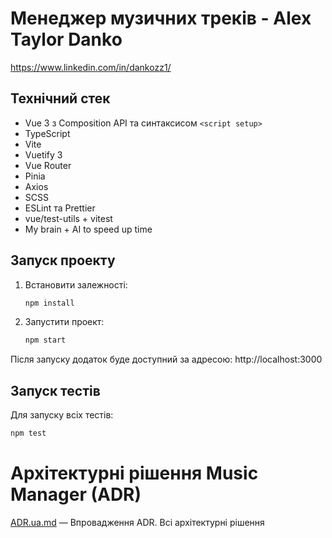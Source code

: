 # Менеджер музичних треків - Alex Taylor Danko
https://www.linkedin.com/in/dankozz1/

## Технічний стек
- Vue 3 з Composition API та синтаксисом `<script setup>`
- TypeScript
- Vite
- Vuetify 3
- Vue Router
- Pinia
- Axios
- SCSS
- ESLint та Prettier
- vue/test-utils + vitest
- My brain + AI to speed up time

## Запуск проекту

1. Встановити залежності:
   ```bash
   npm install
   ```

2. Запустити проект:
   ```bash
   npm start
   ```

Після запуску додаток буде доступний за адресою: http://localhost:3000


## Запуск тестів

Для запуску всіх тестів:

```bash
npm test
```


# Архітектурні рішення Music Manager (ADR)
[ADR.ua.md](./docs/ADR/ua/ADR.ua.md) — Впровадження ADR. Всі архітектурні рішення 
